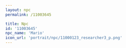 ```yaml
---
layout: npc
permalink: /11003645

title: Npc
id: '11003645'
npc_name: 'Mario'
icon_url: 'portrait/npc/11000123_researcher3_p.png'
---
```


